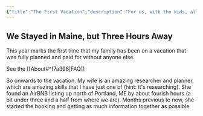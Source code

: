 ```yaml
---
{"title":"The First Vacation","description":"For us, with the kids, all on our own","date":"2021-06-22","prevPage":"[[And Here We Are]]","nextPage":"[[Pick Up the Mic]]","tags":["family","travel"],"dg-publish":true,"created":"2021-06-22T11:38:42","updated":"2025-08-05T16:38:26-04:00","permalink":"/notes/2021/the-first-vacation/","dgPassFrontmatter":true}
---
```



## We Stayed in Maine, but Three Hours Away

This year marks the first time that my family has been on a vacation that was fully planned and paid for without anyone else.

See the [[About#^f7a398\|FAQ]]

So onwards to the vacation. My wife is an amazing researcher and planner, which are amazing skills that I have just one of (hint: it's researching). She found an AirBNB listing up north of Portland, ME by about fourish hours (a bit under three and a half from where we are). Months previous to now, she started the booking and getting as much information together as possible
